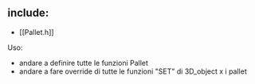 ## include:
- [[Pallet.h]]

Uso:
* andare a definire tutte le funzioni Pallet
* andare a fare override di tutte le funzioni "SET" di 3D_object x i pallet
